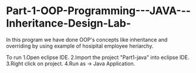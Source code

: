 # Part-1-OOP-Programming---JAVA---Inheritance-Design-Lab-
In this program we have done OOP's concepts like inheritance and overriding by using example of hosipital employee heriarchy.

To run
1.Open eclipse IDE.
2.Import the project "Part1-java" into eclipse IDE.
3.Right click on project.
4.Run as -> Java Application.
